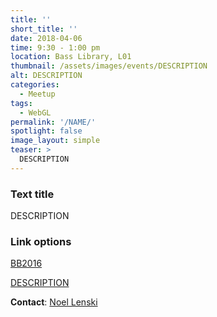 ```yaml
---
title: ''
short_title: ''
date: 2018-04-06
time: 9:30 - 1:00 pm
location: Bass Library, L01
thumbnail: /assets/images/events/DESCRIPTION
alt: DESCRIPTION
categories:
  - Meetup
tags:
  - WebGL
permalink: '/NAME/'
spotlight: false
image_layout: simple
teaser: >
  DESCRIPTION
---
```


### Text title 

DESCRIPTION

### Link options
<a href='{{ site.baseurl }}/events/2016-04-08-beyond-boundaries.html' target='_blank'>BB2016</a> 

<a href='' target='_blank'>DESCRIPTION</a>

**Contact**: [Noel Lenski](mailto:noel.lenski@yale.edu)